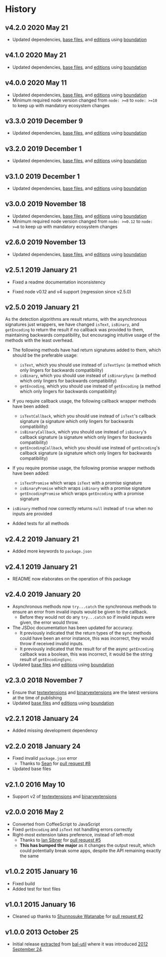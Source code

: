 # History

## v4.2.0 2020 May 21

-   Updated dependencies, [base files](https://github.com/bevry/base), and [editions](https://editions.bevry.me) using [boundation](https://github.com/bevry/boundation)

## v4.1.0 2020 May 21

-   Updated dependencies, [base files](https://github.com/bevry/base), and [editions](https://editions.bevry.me) using [boundation](https://github.com/bevry/boundation)

## v4.0.0 2020 May 11

-   Updated dependencies, [base files](https://github.com/bevry/base), and [editions](https://editions.bevry.me) using [boundation](https://github.com/bevry/boundation)
-   Minimum required node version changed from `node: >=8` to `node: >=10` to keep up with mandatory ecosystem changes

## v3.3.0 2019 December 9

-   Updated dependencies, [base files](https://github.com/bevry/base), and [editions](https://editions.bevry.me) using [boundation](https://github.com/bevry/boundation)

## v3.2.0 2019 December 1

-   Updated dependencies, [base files](https://github.com/bevry/base), and [editions](https://editions.bevry.me) using [boundation](https://github.com/bevry/boundation)

## v3.1.0 2019 December 1

-   Updated dependencies, [base files](https://github.com/bevry/base), and [editions](https://editions.bevry.me) using [boundation](https://github.com/bevry/boundation)

## v3.0.0 2019 November 18

-   Updated dependencies, [base files](https://github.com/bevry/base), and [editions](https://editions.bevry.me) using [boundation](https://github.com/bevry/boundation)
-   Minimum required node version changed from `node: >=0.12` to `node: >=8` to keep up with mandatory ecosystem changes

## v2.6.0 2019 November 13

-   Updated dependencies, [base files](https://github.com/bevry/base), and [editions](https://editions.bevry.me) using [boundation](https://github.com/bevry/boundation)

## v2.5.1 2019 January 21

-   Fixed a readme documentation inconsistency

-   Fixed node v0.12 and v4 support (regression since v2.5.0)

## v2.5.0 2019 January 21

As the detection algorithms are result returns, with the asynchronous signatures just wrappers, we have changed `isText`, `isBinary`, and `getEncoding` to return the result if no callback was provided to them, maintaining backwards compatibility, but encouraging intuitive usage of the methods with the least overhead.

-   The following methods have had return signatures added to them, which should be the preferable usage:

    -   `isText`, which you should use instead of `isTextSync` (a method which only lingers for backwards compatibility)
    -   `isBinary`, which you should use instead of `isBinarySync` (a method which only lingers for backwards compatibility)
    -   `getEncoding`, which you should use instead of `getEncoding` (a method which only lingers for backwards compatibility)

-   If you require callback usage, the following callback wrapper methods have been added:

    -   `isTextCallback`, which you should use instead of `isText`'s callback signature (a signature which only lingers for backwards compatibility)
    -   `isBinaryCallback`, which you should use instead of `isBinary`'s callback signature (a signature which only lingers for backwards compatibility)
    -   `getEncodingCallback`, which you should use instead of `getEncoding`'s callback signature (a signature which only lingers for backwards compatibility)

-   If you require promise usage, the following promise wrapper methods have been added:

    -   `isTextPromise` which wraps `isText` with a promise signature
    -   `isBinaryPromise` which wraps `isBinary` with a promise signature
    -   `getEncodingPromise` which wraps `getEncoding` with a promise signature

-   `isBinary` method now correctly returns `null` instead of `true` when no inputs are provided

-   Added tests for all methods

## v2.4.2 2019 January 21

-   Added more keywords to `package.json`

## v2.4.1 2019 January 21

-   README now elaborates on the operation of this package

## v2.4.0 2019 January 20

-   Asynchronous methods now `try...catch` the synchronous methods to ensure an error from invalid inputs would be given to the callback.
    -   Before they would not do any `try...catch` so if invalid inputs were given, the error would throw.
-   The JSDoc documentation has been updated for accuracy.
    -   It previously indicated that the return types of the sync methods could have been an error instance, this was incorrect, they would throw if received invalid inputs.
    -   It previously indicated that the result for of the async `getEncoding` callback was a boolean, this was incorrect, it would be the string result of `getEncodingSync`.
-   Updated [base files](https://github.com/bevry/base) and [editions](https://editions.bevry.me) using [boundation](https://github.com/bevry/boundation)

## v2.3.0 2018 November 7

-   Ensure that [textextensions](https://github.com/bevry/textextensions) and [binaryextensions](https://github.com/bevry/binaryextensions) are the latest versions at the time of publishing
-   Updated [base files](https://github.com/bevry/base) and [editions](https://github.com/bevry/editions) using [boundation](https://github.com/bevry/boundation)

## v2.2.1 2018 January 24

-   Added missing development dependency

## v2.2.0 2018 January 24

-   Fixed invalid `package.json` error
    -   Thanks to [Sean](https://github.com/AlbinoDrought) for [pull request #8](https://github.com/bevry/istextorbinary/pull/8)
-   Updated base files

## v2.1.0 2016 May 10

-   Support v2 of [textextensions](https://github.com/bevry/textextensions) and [binaryextensions](https://github.com/bevry/binaryextensions)

## v2.0.0 2016 May 2

-   Converted from CoffeeScript to JavaScript
-   Fixed `getEncoding` and `isText` not handling errors correctly
-   Right-most extension takes preference, instead of left-most
    -   Thanks to [Ian Sibner](https://github.com/sibnerian) for [pull request #5](https://github.com/bevry/istextorbinary/pull/5)
    -   **This has bumped the major** as it changes the output result, which could potentially break some apps, despite the API remaining exactly the same

## v1.0.2 2015 January 16

-   Fixed build
-   Added test for text files

## v1.0.1 2015 January 16

-   Cleaned up thanks to [Shunnosuke Watanabe](https://github.com/shinnn) for [pull request #2](https://github.com/bevry/istextorbinary/pull/2)

## v1.0.0 2013 October 25

-   Initial release [extracted](https://github.com/balupton/bal-util/blob/6501d51bc0244fce3781fc0150136f7493099237/src/lib/paths.coffee#L100-L201) from [bal-util](https://npmjs.com/package/bal-util) where it was introduced [2012 September 24](https://github.com/balupton/bal-util/blob/master/HISTORY.md#v1137-2012-september-24).

